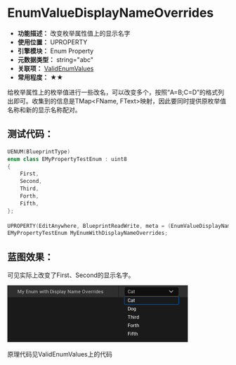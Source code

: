 ﻿# EnumValueDisplayNameOverrides

- **功能描述：** 改变枚举属性值上的显示名字
- **使用位置：** UPROPERTY
- **引擎模块：** Enum Property
- **元数据类型：** string="abc"
- **关联项：** [ValidEnumValues](../ValidEnumValues/ValidEnumValues.md)
- **常用程度：** ★★

给枚举属性上的枚举值进行一些改名，可以改变多个，按照“A=B;C=D”的格式列出即可。收集到的信息是TMap<FName, FText>映射，因此要同时提供原枚举值名称和新的显示名称配对。

## 测试代码：

```cpp
UENUM(BlueprintType)
enum class EMyPropertyTestEnum : uint8
{
	First,
	Second,
	Third,
	Forth,
	Fifth,
};

UPROPERTY(EditAnywhere, BlueprintReadWrite, meta = (EnumValueDisplayNameOverrides = "First=Cat;Second=Dog"))
EMyPropertyTestEnum MyEnumWithDisplayNameOverrides;
```

## 蓝图效果：

可见实际上改变了First、Second的显示名字。

![Untitled](Untitled.png)

原理代码见ValidEnumValues上的代码
